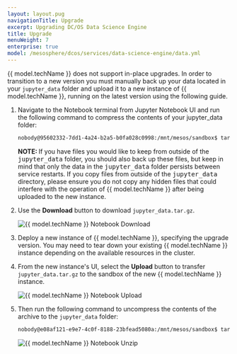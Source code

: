```yaml
---
layout: layout.pug
navigationTitle: Upgrade 
excerpt: Upgrading DC/OS Data Science Engine
title: Upgrade
menuWeight: 7
enterprise: true
model: /mesosphere/dcos/services/data-science-engine/data.yml
---
```


{{ model.techName }} does not support in-place upgrades. In order to transition to a new version you must manually back up your data located in your `jupyter_data` folder and upload it to a new instance of {{ model.techName }}, running on the latest version using the following guide.

1. Navigate to the Notebook terminal from Jupyter Notebook UI and run the following command to compress the contents of your jupyter_data folder:
    ```bash
    nobody@95602332-7dd1-4a24-b2a5-b0fa028c0998:/mnt/mesos/sandbox$ tar -cvf jupyter_data.tar.gz jupyter_data
    ```

    <p class="message--note"><strong>NOTE: </strong> If you have files you would like to keep from outside of the <tt>jupyter_data</tt> folder, you should also back up these files, but keep in mind that only the data in the <tt>jupyter_data</tt> folder persists between service restarts. If you copy files from outside of the <tt>jupyter_data</tt> directory, please ensure you do not copy any hidden files that could interfere with the operation of {{ model.techName }} after being uploaded to the new instance.</p>
1. Use the **Download** button to download `jupyter_data.tar.gz`.

    <img src="/mesosphere/dcos/services/data-science-engine/img/dcos-data-science-engine-notebook-download.png" alt="{{ model.techName }} Notebook Download"/>

1. Deploy a new instance of {{ model.techName }},  specifying the upgrade version. You may need to tear down your existing {{ model.techName }} instance depending on the available resources in the cluster.
1. From the new instance's UI, select the **Upload** button to transfer `jupyter_data.tar.gz` to the sandbox of the new {{ model.techName }} instance.
    
    <img src="/mesosphere/dcos/services/data-science-engine/img/dcos-data-science-engine-notebook-upload.png" alt="{{ model.techName }} Notebook Upload"/>

1. Then run the following command to uncompress the contents of the archive to the `jupyter_data` folder:

    ```bash
    nobody@e08af121-e9e7-4c0f-8188-23bfead5080a:/mnt/mesos/sandbox$ tar -xvf jupyter_data.tar.gz
    ```
    
    <img src="/mesosphere/dcos/services/data-science-engine/img/dcos-data-science-engine-notebook-untar.png" alt="{{ model.techName }} Notebook Unzip"/>